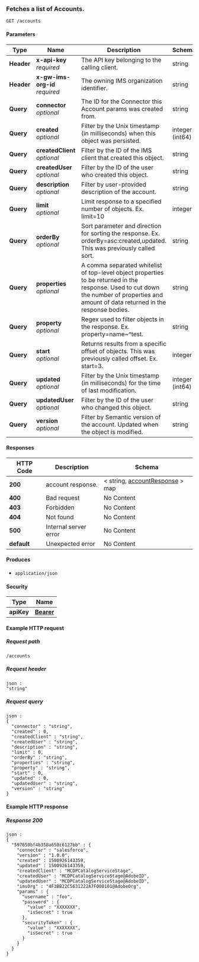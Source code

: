 
<a name="get_accounts"></a>
### Fetches a list of Accounts.
```
GET /accounts
```


#### Parameters

|Type|Name|Description|Schema|
|---|---|---|---|
|**Header**|**x-api-key**  <br>*required*|The API key belonging to the calling client.|string|
|**Header**|**x-gw-ims-org-id**  <br>*required*|The owning IMS organization identifier.|string|
|**Query**|**connector**  <br>*optional*|The ID for the Connector this Account params was created from.|string|
|**Query**|**created**  <br>*optional*|Filter by the Unix timestamp (in milliseconds) when this object was persisted.|integer (int64)|
|**Query**|**createdClient**  <br>*optional*|Filter by the ID of the IMS client that created this object.|string|
|**Query**|**createdUser**  <br>*optional*|Filter by the  ID of the user who created this object.|string|
|**Query**|**description**  <br>*optional*|Filter by user-provided description of the account.|string|
|**Query**|**limit**  <br>*optional*|Limit response to a specified number of objects. Ex. limit=10|integer|
|**Query**|**orderBy**  <br>*optional*|Sort parameter and direction for sorting the response. Ex. orderBy=asc:created,updated. This was previously called sort.|string|
|**Query**|**properties**  <br>*optional*|A comma separated whitelist of top-level object properties to be returned in the response. Used to cut down the number of properties and amount of data returned in the response bodies.|string|
|**Query**|**property**  <br>*optional*|Regex used to filter objects in the response. Ex. property=name~^test.|string|
|**Query**|**start**  <br>*optional*|Returns results from a specific offset of objects. This was previously called offset. Ex. start=3.|integer|
|**Query**|**updated**  <br>*optional*|Filter by the Unix timestamp (in milliseconds) for the time of last modification.|integer (int64)|
|**Query**|**updatedUser**  <br>*optional*|Filter by the  ID of the user who changed this object.|string|
|**Query**|**version**  <br>*optional*|Filter by Semantic version of the account. Updated when the object is modified.|string|


#### Responses

|HTTP Code|Description|Schema|
|---|---|---|
|**200**|account response.|< string, [accountResponse](../definitions/accountResponse.md#accountresponse) > map|
|**400**|Bad request|No Content|
|**403**|Forbidden|No Content|
|**404**|Not found|No Content|
|**500**|Internal server error|No Content|
|**default**|Unexpected error|No Content|


#### Produces

* `application/json`


#### Security

|Type|Name|
|---|---|
|**apiKey**|**[Bearer](security.md#bearer)**|


#### Example HTTP request

##### Request path
```
/accounts
```


##### Request header
```
json :
"string"
```


##### Request query
```
json :
{
  "connector" : "string",
  "created" : 0,
  "createdClient" : "string",
  "createdUser" : "string",
  "description" : "string",
  "limit" : 0,
  "orderBy" : "string",
  "properties" : "string",
  "property" : "string",
  "start" : 0,
  "updated" : 0,
  "updatedUser" : "string",
  "version" : "string"
}
```


#### Example HTTP response

##### Response 200
```
json :
{
  "597650bf4b358a650c6127bb" : {
    "connector" : "salesforce",
    "version" : "1.0.0",
    "created" : 1500926143359,
    "updated" : 1500926143359,
    "createdClient" : "MCDPCatalogServiceStage",
    "createdUser" : "MCDPCatalogServiceStage@AdobeID",
    "updatedUser" : "MCDPCatalogServiceStage@AdobeID",
    "imsOrg" : "4F3BB22C5631222A7F000101@AdobeOrg",
    "params" : {
      "username" : "foo",
      "password" : {
        "value" : "XXXXXXX",
        "isSecret" : true
      },
      "securityToken" : {
        "value" : "XXXXXXX",
        "isSecret" : true
      }
    }
  }
}
```



